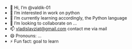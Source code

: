 - 👋 Hi, I’m @valdik-01
- 👀 I’m interested in work on python
- 🌱 I’m currently learning accordingly, the Python language
- 💞️ I’m looking to collaborate on ...
- 📫 vladislavziat@gmail.com contact me via mail 
- 😄 Pronouns: ...
- ⚡ Fun fact: goal to learn

<!---
valdik-01/valdik-01 is a ✨ special ✨ repository because its `README.md` (this file) appears on your GitHub profile.
You can click the Preview link to take a look at your changes.
--->
